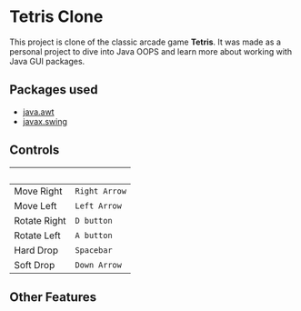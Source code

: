 # Tetris Clone
This project is clone of the classic arcade game **Tetris**. It was made as a personal project to dive into Java OOPS and learn more about working with Java GUI packages.

## Packages used
* [java.awt](https://docs.oracle.com/javase/7/docs/api/java/awt/package-summary.html)
* [javax.swing](https://docs.oracle.com/javase/7/docs/api/javax/swing/package-summary.html)

## Controls
|&nbsp;|&nbsp;|
|------|------|
|Move Right|`Right Arrow`|
|Move Left|`Left Arrow`|
|Rotate Right|`D button`|
|Rotate Left|`A button`|
|Hard Drop|`Spacebar`|
|Soft Drop|`Down Arrow`|

## Other Features


